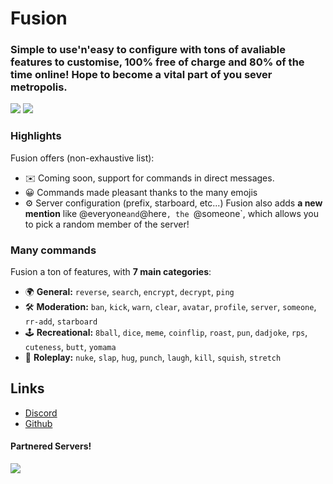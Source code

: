 # Fusion
### Simple to use'n'easy to configure with tons of avaliable features to customise, 100% free of charge and 80% of the time online! Hope to become a vital part of you sever metropolis.
[![](https://img.shields.io/discord/744479771874033674.svg?logo=discord&colorB=7289DA)](https://discord.gg/xMgSqyb)
[![](https://img.shields.io/badge/discord.js-v12.0.0--dev-blue.svg?logo=npm)](https://discord.js.org)

### Highlights
Fusion offers (non-exhaustive list):
*   ✉️ Coming soon, support for commands in direct messages.
*   😀 Commands made pleasant thanks to the many emojis
*   ⚙️ Server configuration (prefix, starboard, etc...)
Fusion also adds **a new mention** like @everyone` and `@here`, the `@someone`, which allows you to pick a random member of the server!

### Many commands
Fusion a ton of features, with **7 main categories**:

*   🌍 **General:** `reverse`, `search`, `encrypt`, `decrypt`, `ping`
*   🛠️ **Moderation:** `ban`, `kick`, `warn`, `clear`, `avatar`, `profile`, `server`, `someone`, `rr-add`, `starboard`
*   🕹 **Recreational:** `8ball`, `dice`, `meme`, `coinflip`, `roast`, `pun`, `dadjoke`, `rps`, `cuteness`, `butt`, `yomama`
*   👻 **Roleplay:** `nuke`, `slap`, `hug`, `punch`, `laugh`, `kill`, `squish`, `stretch`

## Links
*   [Discord](https://discord.gg/xMgSqyb)
*   [Github](https://github.com/SoVieNTs/Fusion/)

#### Partnered Servers!
[![](https://img.shields.io/discord/737456018627362857.svg?logo=discord&colorB=7289DA)](https://discord.gg/azFnW2E)
